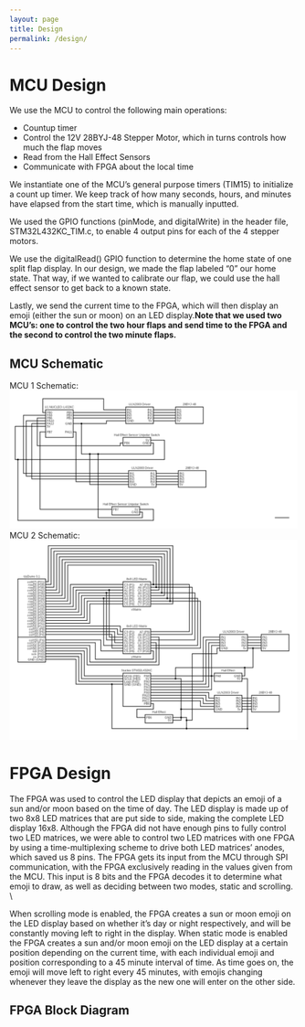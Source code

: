 ```yaml
---
layout: page
title: Design
permalink: /design/
---
```


# MCU Design
We use the MCU to control the following main operations:
* Countup timer
* Control the 12V 28BYJ-48 Stepper Motor, which in turns controls how much the flap moves
* Read from the Hall Effect Sensors
* Communicate with FPGA about the local time 

We instantiate one of the MCU’s general purpose timers (TIM15) to initialize a count up timer. We keep track of how many seconds, hours, and minutes have elapsed from the start time, which is manually inputted.

We used the GPIO functions (pinMode, and digitalWrite) in the header file, STM32L432KC_TIM.c, to enable 4 output pins for each of the 4 stepper motors.

We use the digitalRead() GPIO function to determine the home state of one split flap display. In our design, we made the flap labeled “0” our home state. That way, if we wanted to calibrate our flap, we could use the hall effect sensor to get back to a known state.

Lastly, we send the current time to the FPGA, which will then display an emoji (either the sun or moon) on an LED display.**Note that we used two MCU’s: one to control the two hour flaps and send time to the FPGA and the second to control the two minute flaps.** 

## MCU Schematic
MCU 1 Schematic: 
![MCU #1](./assets/img/MCU1.png)
MCU 2 Schematic:
![MCU #2](./assets/img/MCU2.png)
# FPGA Design
  
  The FPGA was used to control the LED display that depicts an emoji of a sun and/or moon based on the time of day. The LED display is made up of two 8x8 LED matrices that are put side to side, making the complete LED display 16x8. Although the FPGA did not have enough pins to fully control two LED matrices, we were able to control two LED matrices with one FPGA by using a time-multiplexing scheme to drive both LED matrices’ anodes, which saved us 8 pins. The FPGA gets its input from the MCU through SPI communication, with the FPGA exclusively reading in the values given from the MCU. This input is 8 bits and the FPGA decodes it to determine what emoji to draw, as well as deciding between two modes, static and scrolling. \


  When scrolling mode is enabled, the FPGA creates a sun or moon emoji on the LED display based on whether it’s day or night respectively, and will be constantly moving left to right in the display. When static mode is enabled the FPGA creates a sun and/or moon emoji on the LED display at a certain position depending on the current time, with each individual emoji and position corresponding to a 45 minute interval of time. As time goes on, the emoji will move left to right every 45 minutes, with emojis changing whenever they leave the display as the new one will enter on the other side. 


## FPGA Block Diagram
